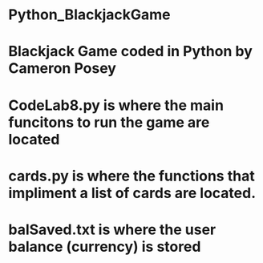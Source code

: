 # Python_BlackjackGame
# Blackjack Game coded in Python by Cameron Posey

# CodeLab8.py is where the main funcitons to run the game are located
# cards.py is where the functions that impliment a list of cards are located.
# balSaved.txt is where the user balance (currency) is stored
